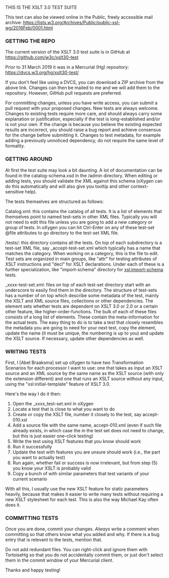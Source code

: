 THIS IS THE XSLT 3.0 TEST SUITE


This text can also be viewed online in the Public, freely accessible mail archive:
https://lists.w3.org/Archives/Public/public-xsl-wg/2016Feb/0001.html


### GETTING THE REPO ###

The current version of the XSLT 3.0 test suite is in GitHub at https://github.com/w3c/xslt30-test

Prior to 31 March 2019 it was in a Mercurial (Hg) repository: https://dvcs.w3.org/hg/xslt30-test/

If you don't feel like using a DVCS, you can download a ZIP archive from the above link. Changes can then be mailed to me and we will add them to the repository. However, GitHub pull requests are preferred.

For committing changes, unless you have write access, you can submit a pull request with your proposed changes. New tests are always welcome. Changes to existing tests require more care, and should always carry some explanation or justification, especially if the test is long-established and/or is not your own. If the change is because you believe the existing expected results are incorrect, you should raise a bug report and achieve consensus for the change before submitting it. Changes to test metadata, for example adding a previously unnoticed dependency, do not require the same level of formality.

### GETTING AROUND ###

At first the test suite may look a bit daunting. A lot of documentation can be found in the catalog-schema.xsd in the <root>/admin directory. When editing or adding tests, you should validate the XML against this schema (oXygen can do this automatically and will also give you tooltip and other context-sensitive help).

The tests themselves are structured as follows:

Catalog.xml: this contains the catalog of all tests. It is a list of <test-set> elements that themselves point to named test-sets in other XML files. Typically you will not need to edit this file unless you are going to add a new category or group of tests. In oXygen you can hit Ctrl-Enter on any of these test-set @file attributes to go directory to the test-set XML file.

<root>/tests/: this directory contains all the tests. On top of each subdirectory is a test-set XML file, say _accept-test-set.xml which typically has a name that matches the category. When working on a category, this is the file to edit. Test sets are organized in main groups, like "attr" for testing attributes of XSLT instructions and "decl" for XSLT declarations. Under each of these is a further specialization, like "import-schema" directory for <xsl:import-schema> tests.

_xxxx-test-set.xml:  files on top of each test-set directory start with an underscore to easily find them in the directory. The structure of test-sets has a number of <environment> on top which describe some metadata of the test, mainly the XSLT and XML source files, collections or other dependencies. The element <dependencies> sets whether tests are dependent on XSLT 3.0 or 2.0 or a certain other feature, like higher-order-functions. The bulk of each of these files consists of a long list of <test-case> elements. These contain the meta-information for the actual tests. The easy thing to do is to take a test that closely resembles the metadata you are going to need for your next test, copy the <text-case> element, update the name (it must be unique, the numbering is up to you) and update the XSLT source. If necessary, update other dependencies as well.

### WRITING TESTS ###

First, I [Abel Braaksma] set up oXygen to have two Transformation Scenarios for each processor I want to use: one that takes as input an XSLT source and an XML source by the same name as the XSLT source (with only the extension different) and one that runs an XSLT source without any input, using the "xsl:initial-template" feature of XSLT 3.0.

Here's the way I do it then:

1) Open the _xxxx_test-set.xml in oXygen
2) Locate a test that is close to what you want to do
3) Create or copy the XSLT file, number it closely to the test, say accept-010.xsl
4) Add a source file with the same name, accept-010.xml (even if such file already exists, in which case the <environment> in the test set does not need to change, but this is just easier one-click testing)
5) Write the test using XSLT features that you know should work
6) Run it successfully
7) Update the test with features you are unsure should work (i.e., the part you want to actually test)
8) Run again, whether fail or success is now irrelevant, but from step (5) you know your XSLT is probably valid
9) Copy a bunch of <test-case> with similar parameters that test variants of your current scenario

With all this, I usually use the new XSLT feature for static parameters heavily, because that makes it easier to write many tests without requiring a new XSLT stylesheet for each test. This is also the way Michael Kay often does it.

### COMMITTING TESTS ###

Once you are done, commit your changes.  *Always* write a comment when committing so that others know what you added and why. If there is a bug entry that is relevant to the tests, mention that.

Do not add redundant files. You can right-click and ignore them with TortoiseHg so that you do not accidentally commit them, or just don't select them in the commit window of your Mercurial client.

Thanks and happy testing!
